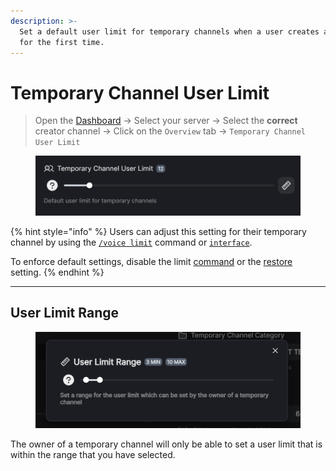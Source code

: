 ```yaml
---
description: >-
  Set a default user limit for temporary channels when a user creates a channel
  for the first time.
---
```


# Temporary Channel User Limit

> Open the [Dashboard](https://tempvoice.xyz/dashboard) -> Select your server -> Select the **correct** creator channel -> Click on the `Overview` tab -> `Temporary Channel User Limit`

<figure><img src="../../../.gitbook/assets/image (3) (1).png" alt=""><figcaption></figcaption></figure>

{% hint style="info" %}
Users can adjust this setting for their temporary channel by using the [`/voice limit`](../../../commands/voice/limit.md) command or [`interface`](../../../commands/interface.md).

To enforce default settings, disable the limit [command](../features/restore.md) or the [restore](../features/restore.md) setting.
{% endhint %}

***

## User Limit Range

<figure><img src="../../../.gitbook/assets/image (4) (1).png" alt=""><figcaption></figcaption></figure>

The owner of a temporary channel will only be able to set a user limit that is within the range that you have selected.
